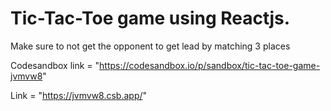 # Tic-Tac-Toe game using Reactjs.

Make sure to not get the opponent to get lead by matching 3 places

Codesandbox link = "https://codesandbox.io/p/sandbox/tic-tac-toe-game-jvmvw8"

Link = "https://jvmvw8.csb.app/"
